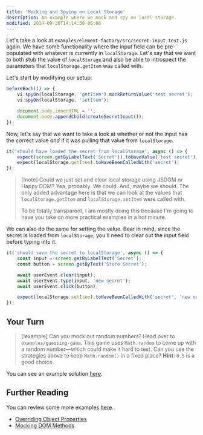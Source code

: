 ```yaml
---
title: 'Mocking and Spying on Local Storage'
description: An example where we mock and spy on local storage.
modified: 2024-09-30T14:14:38-06:00
---
```


Let's take a look at `examples/element-factory/src/secret-input.test.js` again. We have some functionality where the input field can be pre-populated with whatever is currently in `localStorage`. Let's say that we want to both stub the value of `localStorage` and also be able to introspect the parameters that `localStorage.getItem` was called with.

Let's start by modifying our setup:

```javascript
beforeEach(() => {
	vi.spyOn(localStorage, 'getItem').mockReturnValue('test secret');
	vi.spyOn(localStorage, 'setItem');

	document.body.innerHTML = '';
	document.body.appendChild(createSecretInput());
});
```

Now, let's say that we want to take a look at whether or not the input has the correct value _and_ if it was pulling that value from `localStorage`.

```javascript
it('should have loaded the secret from localStorage', async () => {
	expect(screen.getByLabelText('Secret')).toHaveValue('test secret');
	expect(localStorage.getItem).toHaveBeenCalledWith('secret');
});
```

> [!note] Could we just set and clear local storage using JSDOM or Happy DOM?
> Yea, probably. We could. And, maybe we should. The only added advantage here is
> that we can look at the values that `localStorage.getItem` and `localStorage.setItem`
> were called with.
>
> To be totally transparent, I am mostly doing this because I'm going to have you
> take on more practical examples in a hot minute.

We can also do the same for setting the value. Bear in mind, since the secret is loaded from `localStorage`, you'll need to clear out the input field before typing into it.

```javascript
it('should save the secret to localStorage', async () => {
	const input = screen.getByLabelText('Secret');
	const button = screen.getByText('Store Secret');

	await userEvent.clear(input);
	await userEvent.type(input, 'new secret');
	await userEvent.click(button);

	expect(localStorage.setItem).toHaveBeenCalledWith('secret', 'new secret');
});
```

## Your Turn

> [!example] Can you mock out random numbers?
> Head over to `examples/guessing-game`. This game uses `Math.random` to come up with
> a random number—which could make it hard to test. Can you use the strategies above
> to keep `Math.random()` in a fixed place? **Hint**: `0.5` is a good choice.

You can see an example solution [here](guessing-game-solution.md).

## Further Reading

You can review some more examples [here](overriding-object-properties.md).

- [Overriding Object Properties](overriding-object-properties.md)
- [Mocking DOM Methods](mocking-dom-methods.md)
